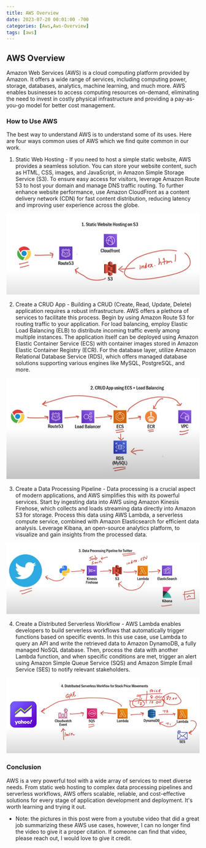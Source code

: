 ```yaml
---
title: AWS Overview
date: 2023-07-20 00:01:00 -700
categories: [Aws,Aws-Overview]
tags: [aws]
---
```


## AWS Overview
Amazon Web Services (AWS) is a cloud computing platform provided by Amazon. It offers a wide range of services, including computing power, storage, databases, analytics, machine learning, and much more. AWS enables businesses to access computing resources on-demand, eliminating the need to invest in costly physical infrastructure and providing a pay-as-you-go model for better cost management.

### How to Use AWS
The best way to understand AWS is to understand some of its uses. Here are four ways common uses of AWS which we find quite common in our work.

1. Static Web Hosting - If you need to host a simple static website, AWS provides a seamless solution. You can store your website content, such as HTML, CSS, images, and JavaScript, in Amazon Simple Storage Service (S3). To ensure easy access for visitors, leverage Amazon Route 53 to host your domain and manage DNS traffic routing. To further enhance website performance, use Amazon CloudFront as a content delivery network (CDN) for fast content distribution, reducing latency and improving user experience across the globe.

![Static_Web_Hosting.png](https://raw.githubusercontent.com/ArcticTech/arctictech.github.io/main/assets/img/posts/Static_Web_Hosting.png?raw=true)

2. Create a CRUD App - Building a CRUD (Create, Read, Update, Delete) application requires a robust infrastructure. AWS offers a plethora of services to facilitate this process. Begin by using Amazon Route 53 for routing traffic to your application. For load balancing, employ Elastic Load Balancing (ELB) to distribute incoming traffic evenly among multiple instances. The application itself can be deployed using Amazon Elastic Container Service (ECS) with container images stored in Amazon Elastic Container Registry (ECR). For the database layer, utilize Amazon Relational Database Service (RDS), which offers managed database solutions supporting various engines like MySQL, PostgreSQL, and more.

![Crud_App.png](https://raw.githubusercontent.com/ArcticTech/arctictech.github.io/main/assets/img/posts/Crud_App.png?raw=true)

3. Create a Data Processing Pipeline - Data processing is a crucial aspect of modern applications, and AWS simplifies this with its powerful services. Start by ingesting data into AWS using Amazon Kinesis Firehose, which collects and loads streaming data directly into Amazon S3 for storage. Process this data using AWS Lambda, a serverless compute service, combined with Amazon Elasticsearch for efficient data analysis. Leverage Kibana, an open-source analytics platform, to visualize and gain insights from the processed data.

![Data_Processing_Pipeline.png](https://raw.githubusercontent.com/ArcticTech/arctictech.github.io/main/assets/img/posts/Data_Processing_Pipeline.png?raw=true)

4. Create a Distributed Serverless Workflow - AWS Lambda enables developers to build serverless workflows that automatically trigger functions based on specific events. In this use case, use Lambda to query an API and write the retrieved data to Amazon DynamoDB, a fully managed NoSQL database. Then, process the data with another Lambda function, and when specific conditions are met, trigger an alert using Amazon Simple Queue Service (SQS) and Amazon Simple Email Service (SES) to notify relevant stakeholders.

![Stock_Prices_App.png](https://raw.githubusercontent.com/ArcticTech/arctictech.github.io/main/assets/img/posts/Stock_Prices_App.png?raw=true)

### Conclusion
AWS is a very powerful tool with a wide array of services to meet diverse needs. From static web hosting to complex data processing pipelines and serverless workflows, AWS offers scalable, reliable, and cost-effective solutions for every stage of application development and deployment. It's worth learning and trying it out.

* Note: the pictures in this post were from a youtube video that did a great job summarizing these AWS use cases, however, I can no longer find the video to give it a proper citation. If someone can find that video, please reach out, I would love to give it credit.

